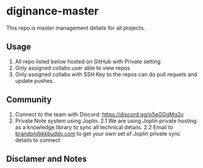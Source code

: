 # diginance-master
This repo is master management details for all projects.

## Usage
1. All repo listed below hosted on GitHub with Private setting
2. Only assigned collabs user able to view repos
3. Only assigned collabs with SSH Key to the repos can do pull requets and update pushes.

## Community
1. Connect to the team with Discord: https://discord.gg/p5eGGgMg2v
2. Private Note system using Joplin.
  2.1 We are using Joplin private hosting as a knowledge library to sync all technical details.
  2.2 Email to brandon@kkbuddy.com to get your own set of Joplin private sync details to connect
 
## Disclamer and Notes
